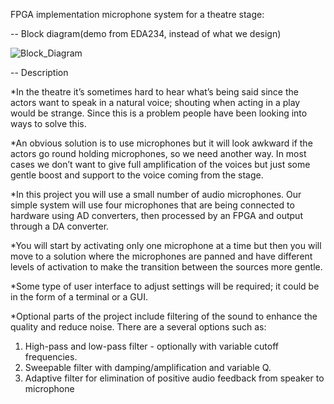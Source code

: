 FPGA implementation microphone system for a theatre stage:

-- Block diagram(demo from EDA234, instead of what we design)  



![Block_Diagram](https://github.com/Ghostbut13/DAT096-PASS/blob/main/Diagram/Block_Diagram.png)





-- Description  

*In the theatre it’s sometimes hard to hear what’s being said since the actors want to speak in a natural voice; shouting when acting in a play would be strange. Since this is a problem people have been looking into ways to solve this.

*An obvious solution is to use microphones but it will look awkward if the actors go round holding microphones, so we need another way. In most cases we don’t want to give full amplification of the voices but just some gentle boost and support to the voice coming from the stage.

*In this project you will use a small number of audio microphones. Our simple system will use four microphones that are being connected to hardware using AD converters, then processed by an FPGA and output through a DA converter.

*You will start by activating only  one microphone at a time but then you will move to a solution where the microphones are panned and have different levels of activation to make the transition between the sources more gentle.

*Some type of user interface to adjust settings will be required; it could be in the form of a terminal or a GUI.

*Optional parts of the project include filtering of the sound to enhance the quality and reduce noise. There are a several options such as: 
1.	High-pass and low-pass filter - optionally  with variable cutoff frequencies. 
2.	Sweepable filter with damping/amplification and variable Q.
3.	Adaptive filter for elimination of positive audio feedback from speaker to microphone